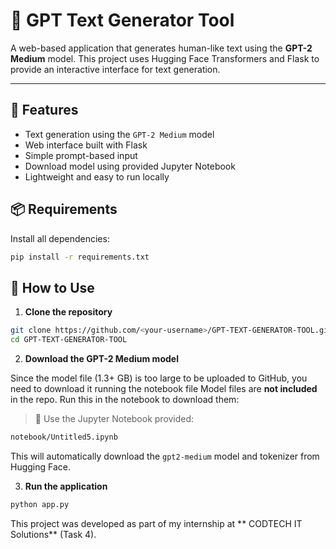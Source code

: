 
# 🧠 GPT Text Generator Tool

A web-based application that generates human-like text using the **GPT-2 Medium** model. This project uses Hugging Face Transformers and Flask to provide an interactive interface for text generation.

---

## 🚀 Features

- Text generation using the `GPT-2 Medium` model
- Web interface built with Flask
- Simple prompt-based input
- Download model using provided Jupyter Notebook
- Lightweight and easy to run locally



## 📦 Requirements

Install all dependencies:

```bash
pip install -r requirements.txt
```


## 🧰 How to Use

1. **Clone the repository**

```bash
git clone https://github.com/<your-username>/GPT-TEXT-GENERATOR-TOOL.git
cd GPT-TEXT-GENERATOR-TOOL
```

2. **Download the GPT-2 Medium model**

Since the model file (1.3+ GB) is too large to be uploaded to GitHub, you need to download it  running the notebook file
Model files are **not included** in the repo. Run this in the notebook to download them:

> 🧾 Use the Jupyter Notebook provided:

```bash
notebook/Untitled5.ipynb
```

This will automatically download the `gpt2-medium` model and tokenizer from Hugging Face.

3. **Run the application**

```bash
python app.py
```

This project was developed as part of my internship at ** CODTECH IT Solutions** (Task 4).


